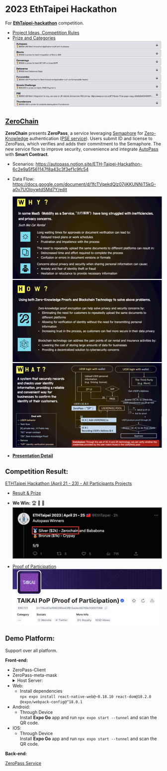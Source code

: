 # 2023 EthTaipei Hackathon

For [**EthTaipei-hackathon**](https://taikai.network/ethtaipei/hackathons/hackathon/prizes) competition.

- [Project Ideas, Competition Rules](https://docs.google.com/document/d/1P1IHRy7ix4IYtiTw7-Pmn9gFjAdUsHQrz0ZSRZtfEEE/edit#)
- [Prize and Categories](https://taikai.network/ethtaipei/hackathons/hackathon/categories)
  ![](https://github.com/D50000/2023-EthTaipei-Hackathon/blob/main/archive/categories.jpg)

## [ZeroChain](https://taikai.network/ethtaipei/hackathons/hackathon/projects/clgsr3qg96196390101256ssyd5/idea)

**ZeroChain** presents **ZeroPass**, a service leveraging [Semaphore](https://semaphore.appliedzkp.org/docs/introduction) for [Zero-Knowledge](https://en.wikipedia.org/wiki/Zero-knowledge_proof) authentication ([PSE service](https://appliedzkp.org/?fbclid=IwAR1clr8HCpsV4PV8lS48oBMu3jd7bwEVOL6BqK9TDGmit8tWpZVWqr8iKmM#top)). Users submit ID and license to ZeroPass, which verifies and adds their commitment to the Semaphore. The new service flow to improve security, convenience and integrate [AutoPass](https://autopass.notion.site/ETH-Taipei-Hackathon-6c2e9a5f561147f8a43c3f3ef1c9fc54) with **Smart Contract**.

- Scenarios: https://autopass.notion.site/ETH-Taipei-Hackathon-6c2e9a5f561147f8a43c3f3ef1c9fc54
- Data Flow: https://docs.google.com/document/d/1fcTVqekdQlz07ijKKUNNiT5kG-a0v7UOIoywtdSMd7Y/edit

  ![](https://github.com/D50000/2023-EthTaipei-Hackathon/blob/main/archive/why.jpg)  
  ![](https://github.com/D50000/2023-EthTaipei-Hackathon/blob/main/archive/how.jpg)  
  ![](https://github.com/D50000/2023-EthTaipei-Hackathon/blob/main/archive/what.jpg)

- **[Presentation Detail](https://taikai.network/ethtaipei/hackathons/hackathon/projects/clgsr3qg96196390101256ssyd5/idea)**

## Competition Result:

[ETHTaipei Hackathon (April 21 - 23) - All Participants Projects](https://taikai.network/ethtaipei/hackathons/hackathon/projects)

- [Result & Prize](https://twitter.com/EthTaipei/status/1652953655723855872)
- **We Win:** 🏆 🏅 👏  
  ![](https://github.com/D50000/2023-EthTaipei-Hackathon/blob/main/archive/zeroChain.jpg)

- [Proof of Participation](https://polygonscan.com/nft/0x115cc61a1980295e43f813adec68769c50057088/825)  
  ![](https://github.com/D50000/2023-EthTaipei-Hackathon/blob/main/archive/pop.jpg)

## Demo Platform:

Support over all platform.

**Front-end:**

- ZeroPass-Client
- ZeroPass-meta-mask
  <details>
  <summary>Host Server:</summary>
- Web:
  - Install dependencies  
    `npx expo install react-native-web@~0.18.10 react-dom@18.2.0 @expo/webpack-config@^18.0.1`
- Android:
  - Through Device  
    Install **Expo Go** app and run `npx expo start --tunnel` and scan the QR code.
- IOS:
  - Through Device  
   Install **Expo Go** app and run `npx expo start --tunnel` and scan the QR code.
  </details>

**Back-end:**

[ZeroPass Service](https://github.com/D50000/ZeroPass)

